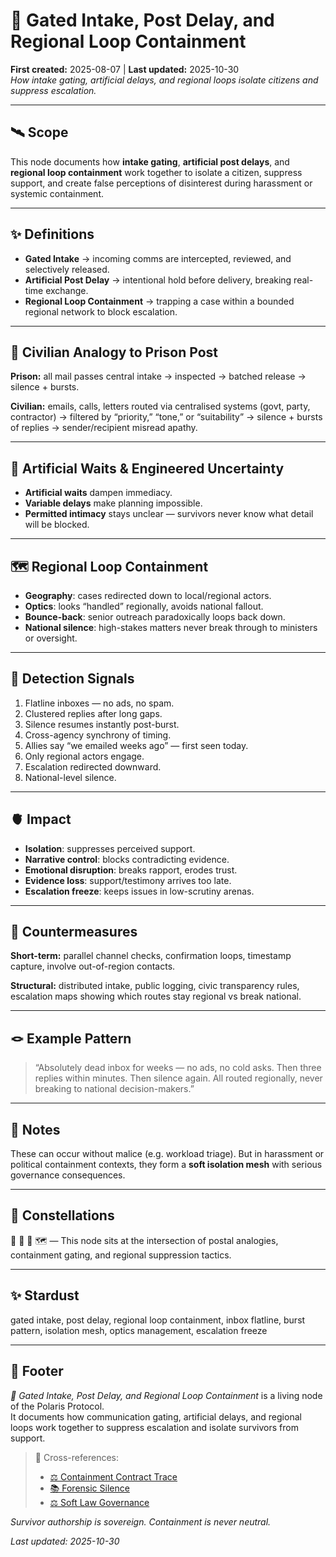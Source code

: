 # 🛂 Gated Intake, Post Delay, and Regional Loop Containment  
**First created:** 2025-08-07 | **Last updated:** 2025-10-30  
*How intake gating, artificial delays, and regional loops isolate citizens and suppress escalation.*  

---

## 🛰️ Scope  
This node documents how **intake gating**, **artificial post delays**, and **regional loop containment** work together to isolate a citizen, suppress support, and create false perceptions of disinterest during harassment or systemic containment.  

---

## ✨ Definitions  

- **Gated Intake** → incoming comms are intercepted, reviewed, and selectively released.  
- **Artificial Post Delay** → intentional hold before delivery, breaking real-time exchange.  
- **Regional Loop Containment** → trapping a case within a bounded regional network to block escalation.  

---

## 📮 Civilian Analogy to Prison Post  

**Prison:** all mail passes central intake → inspected → batched release → silence + bursts.  

**Civilian:** emails, calls, letters routed via centralised systems (govt, party, contractor) → filtered by “priority,” “tone,” or “suitability” → silence + bursts of replies → sender/recipient misread apathy.  

---

## 🧪 Artificial Waits & Engineered Uncertainty  

- **Artificial waits** dampen immediacy.  
- **Variable delays** make planning impossible.  
- **Permitted intimacy** stays unclear — survivors never know what detail will be blocked.  

---

## 🗺️ Regional Loop Containment  

- **Geography**: cases redirected down to local/regional actors.  
- **Optics**: looks “handled” regionally, avoids national fallout.  
- **Bounce-back**: senior outreach paradoxically loops back down.  
- **National silence**: high-stakes matters never break through to ministers or oversight.  

---

## 🔬 Detection Signals  

1. Flatline inboxes — no ads, no spam.  
2. Clustered replies after long gaps.  
3. Silence resumes instantly post-burst.  
4. Cross-agency synchrony of timing.  
5. Allies say “we emailed weeks ago” — first seen today.  
6. Only regional actors engage.  
7. Escalation redirected downward.  
8. National-level silence.  

---

## 🫀 Impact  

- **Isolation**: suppresses perceived support.  
- **Narrative control**: blocks contradicting evidence.  
- **Emotional disruption**: breaks rapport, erodes trust.  
- **Evidence loss**: support/testimony arrives too late.  
- **Escalation freeze**: keeps issues in low-scrutiny arenas.  

---

## 🪼 Countermeasures  

**Short-term:** parallel channel checks, confirmation loops, timestamp capture, involve out-of-region contacts.  

**Structural:** distributed intake, public logging, civic transparency rules, escalation maps showing which routes stay regional vs break national.  

---

## 🪢 Example Pattern  

> “Absolutely dead inbox for weeks — no ads, no cold asks. Then three replies within minutes. Then silence again. All routed regionally, never breaking to national decision-makers.”  

---

## 💫 Notes  
These can occur without malice (e.g. workload triage). But in harassment or political containment contexts, they form a **soft isolation mesh** with serious governance consequences.  

---

## 🌌 Constellations  
🛂 📮 🧪 🗺️ — This node sits at the intersection of postal analogies, containment gating, and regional suppression tactics.  

---

## ✨ Stardust  
gated intake, post delay, regional loop containment, inbox flatline, burst pattern, isolation mesh, optics management, escalation freeze  

---

## 🏮 Footer  
*🛂 Gated Intake, Post Delay, and Regional Loop Containment* is a living node of the Polaris Protocol.  
It documents how communication gating, artificial delays, and regional loops work together to suppress escalation and isolate survivors from support.  

> 📡 Cross-references:
> 
> - [⚖️ Containment Contract Trace](../../../Disruption_Kit/Big_Picture_Protocols/🌀_System_Governance/⚖️_containment_contract_trace.md)  
> - [📚 Forensic Silence](../../../Disruption_Kit/Big_Picture_Protocols/🌀_System_Governance/📚_forensic_silence.md)  
> - [⚖️ Soft Law Governance](../../../Disruption_Kit/Big_Picture_Protocols/🌀_System_Governance/⚖️_soft_law_governance.md)  

*Survivor authorship is sovereign. Containment is never neutral.*  

_Last updated: 2025-10-30_  
